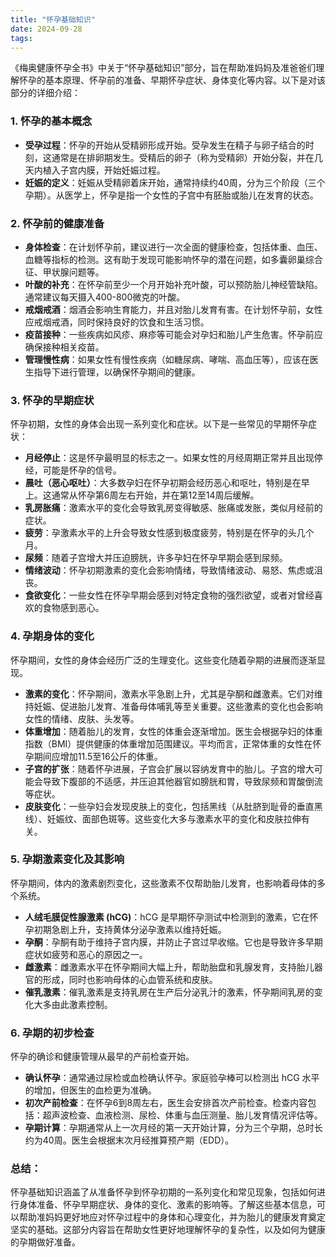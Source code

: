 ```yaml
---
title: "怀孕基础知识"
date: 2024-09-28
tags:
---
```


《梅奥健康怀孕全书》中关于“怀孕基础知识”部分，旨在帮助准妈妈及准爸爸们理解怀孕的基本原理、怀孕前的准备、早期怀孕症状、身体变化等内容。以下是对该部分的详细介绍：

### 1. **怀孕的基本概念**

- **受孕过程**：怀孕的开始从受精卵形成开始。受孕发生在精子与卵子结合的时刻，这通常是在排卵期发生。受精后的卵子（称为受精卵）开始分裂，并在几天内植入子宫内膜，开始妊娠过程。
- **妊娠的定义**：妊娠从受精卵着床开始，通常持续约40周，分为三个阶段（三个孕期）。从医学上，怀孕是指一个女性的子宫中有胚胎或胎儿在发育的状态。

### 2. **怀孕前的健康准备**

- **身体检查**：在计划怀孕前，建议进行一次全面的健康检查，包括体重、血压、血糖等指标的检测。这有助于发现可能影响怀孕的潜在问题，如多囊卵巢综合征、甲状腺问题等。
- **叶酸的补充**：在怀孕前至少一个月开始补充叶酸，可以预防胎儿神经管缺陷。通常建议每天摄入400-800微克的叶酸。
- **戒烟戒酒**：烟酒会影响生育能力，并且对胎儿发育有害。在计划怀孕前，女性应戒烟戒酒，同时保持良好的饮食和生活习惯。
- **疫苗接种**：一些疾病如风疹、麻疹等可能会对孕妇和胎儿产生危害。怀孕前应确保接种相关疫苗。
- **管理慢性病**：如果女性有慢性疾病（如糖尿病、哮喘、高血压等），应该在医生指导下进行管理，以确保怀孕期间的健康。

### 3. **怀孕的早期症状**

怀孕初期，女性的身体会出现一系列变化和症状。以下是一些常见的早期怀孕症状：

- **月经停止**：这是怀孕最明显的标志之一。如果女性的月经周期正常并且出现停经，可能是怀孕的信号。
- **晨吐（恶心呕吐）**：大多数孕妇在怀孕初期会经历恶心和呕吐，特别是在早上。这通常从怀孕第6周左右开始，并在第12至14周后缓解。
- **乳房胀痛**：激素水平的变化会导致乳房变得敏感、胀痛或发胀，类似月经前的症状。
- **疲劳**：孕激素水平的上升会导致女性感到极度疲劳，特别是在怀孕的头几个月。
- **尿频**：随着子宫增大并压迫膀胱，许多孕妇在怀孕早期会感到尿频。
- **情绪波动**：怀孕初期激素的变化会影响情绪，导致情绪波动、易怒、焦虑或沮丧。
- **食欲变化**：一些女性在怀孕早期会感到对特定食物的强烈欲望，或者对曾经喜欢的食物感到恶心。

### 4. **孕期身体的变化**

怀孕期间，女性的身体会经历广泛的生理变化。这些变化随着孕期的进展而逐渐显现。

- **激素的变化**：怀孕期间，激素水平急剧上升，尤其是孕酮和雌激素。它们对维持妊娠、促进胎儿发育、准备母体哺乳等至关重要。这些激素的变化也会影响女性的情绪、皮肤、头发等。
- **体重增加**：随着胎儿的发育，女性的体重会逐渐增加。医生会根据孕妇的体重指数（BMI）提供健康的体重增加范围建议。平均而言，正常体重的女性在怀孕期间应增加11.5至16公斤的体重。
- **子宫的扩张**：随着怀孕进展，子宫会扩展以容纳发育中的胎儿。子宫的增大可能会导致下腹部的不适感，并压迫其他器官如膀胱和胃，导致尿频和胃酸倒流等症状。
- **皮肤变化**：一些孕妇会发现皮肤上的变化，包括黑线（从肚脐到耻骨的垂直黑线）、妊娠纹、面部色斑等。这些变化大多与激素水平的变化和皮肤拉伸有关。

### 5. **孕期激素变化及其影响**

怀孕期间，体内的激素剧烈变化，这些激素不仅帮助胎儿发育，也影响着母体的多个系统。

- **人绒毛膜促性腺激素 (hCG)**：hCG 是早期怀孕测试中检测到的激素，它在怀孕初期急剧上升，支持黄体分泌孕激素以维持妊娠。
- **孕酮**：孕酮有助于维持子宫内膜，并防止子宫过早收缩。它也是导致许多早期症状如疲劳和恶心的原因之一。
- **雌激素**：雌激素水平在怀孕期间大幅上升，帮助胎盘和乳腺发育，支持胎儿器官的形成，同时也影响母体的心血管系统和皮肤。
- **催乳激素**：催乳激素是支持乳房在生产后分泌乳汁的激素，怀孕期间乳房的变化大多由此激素控制。

### 6. **孕期的初步检查**

怀孕的确诊和健康管理从最早的产前检查开始。

- **确认怀孕**：通常通过尿检或血检确认怀孕。家庭验孕棒可以检测出 hCG 水平的增加，但医生的血检更为准确。
- **初次产前检查**：在怀孕6到8周左右，医生会安排首次产前检查。检查内容包括：超声波检查、血液检测、尿检、体重与血压测量、胎儿发育情况评估等。
- **孕期计算**：孕期通常从上一次月经的第一天开始计算，分为三个孕期，总时长约为40周。医生会根据末次月经推算预产期（EDD）。

### 总结：

怀孕基础知识涵盖了从准备怀孕到怀孕初期的一系列变化和常见现象，包括如何进行身体准备、怀孕早期症状、身体的变化、激素的影响等。了解这些基本信息，可以帮助准妈妈更好地应对怀孕过程中的身体和心理变化，并为胎儿的健康发育奠定坚实的基础。这部分内容旨在帮助女性更好地理解怀孕的复杂性，以及如何为健康的孕期做好准备。